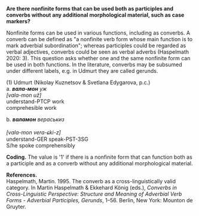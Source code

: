 **Are there nonfinite forms that can be used both as participles and converbs without any additional morphological material, such as case markers?**

Nonfinite forms can be used in various functions, including as converbs. A converb can be defined as "a nonfinite verb form whose main function is to mark adverbial subordination"; whereas participles could be regarded as verbal adjectives, converbs could be seen as verbal adverbs (Haspelmath 2020: 3). This question asks whether one and the same nonfinite form can be used in both functions. In the literature, converbs may be subsumed under different labels, e.g. in Udmurt they are called gerunds. 

(1) Udmurt (Nikolay Kuznetsov & Svetlana Edygarova, p.c.)<br/>
a. ***вала-мон** уж*<br/> 
*[vala-mon už]*<br/> 
understand-PTCP work<br/> 
comprehesible work<br/> 

b. ***валамон** вераськиз*<br/>  
*[vɑlɑ-mon verɑ-ɕki-z]*<br/> 
understand-GER speak-PST-3SG<br/> 
S/he spoke comprehensibly<br/> 

**Coding.** The value is '1' if there is a nonfinite form that can function both as a participle and as a converb without any additional morphological material.

**References.**<br/>
Haspelmath, Martin. 1995. The converb as a cross-linguistically valid category. In Martin Haspelmath & Ekkehard König (eds.), *Converbs in Cross-Linguistic Perspective: Structure and Meaning of Adverbial Verb Forms - Adverbial Participles, Gerunds*, 1–56. Berlin, New York: Mounton de Gruyter.
